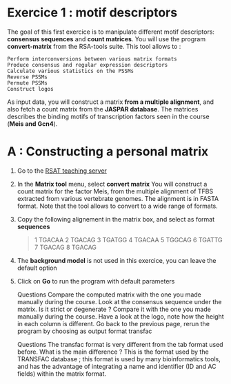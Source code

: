 # Exercice 1 : motif descriptors

The goal of this first exercice is to manipulate different motif descriptors: **consensus sequences** and **count matrices**.
You will use the program **convert-matrix** from the RSA-tools suite. This tool allows to :

    Perform interconversions between various matrix formats
    Produce consensus and regular expression descriptors
    Calculate various statistics on the PSSMs
    Reverse PSSMs
    Permute PSSMs
    Construct logos

As input data, you will construct a matrix **from a multiple alignment**, and also fetch a count matrix from the **JASPAR database**. The matrices describes the binding motifs of transcription factors seen in the course (**Meis and Gcn4**). 

# A : Constructing a personal matrix

1. Go to the [RSAT teaching server](http://pedagogix-tagc.univ-mrs.fr/rsat/)
2. In the **Matrix tool** menu, select **convert matrix**
    You will construct a count matrix for the factor Meis, from the multiple alignment of TFBS extracted from various vertebrate genomes. The alignment is in FASTA format.
    Note that the tool allows to convert to a wide range of formats.

3. Copy the following alignement in the matrix box, and select as format **sequences**

    >1
    TGACAA
    >2
    TGACAG
    >3
    TGATGG
    >4
    TGACAA
    >5
    TGGCAG
    >6
    TGATTG
    >7
    TGACAG
    >8
    TGACAG

4. The **background model** is not used in this exercice, you can leave the default option
5. Click on **Go** to run the program with default parameters

    Questions
    Compare the computed matrix with the one you made manually during the course.
    Look at the consensus sequence under the matrix. Is it strict or degenerate ? Compare it with the one you made manually during the course.
    Have a look at the logo, note how the height in each column is different.
    Go back to the previous page, rerun the program by choosing as output format transfac

    Questions
    The transfac format is very different from the tab format used before. What is the main difference ?
    This is the format used by the TRANSFAC database ; this format is used by many bioinformatics tools, and has the advantage of integrating a name and identifier (ID and AC fields) within the matrix format.
